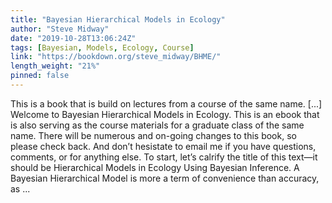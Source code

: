 ```yaml
---
title: "Bayesian Hierarchical Models in Ecology"
author: "Steve Midway"
date: "2019-10-28T13:06:24Z"
tags: [Bayesian, Models, Ecology, Course]
link: "https://bookdown.org/steve_midway/BHME/"
length_weight: "21%"
pinned: false
---
```


This is a book that is build on lectures from a course of the same name. [...] Welcome to Bayesian Hierarchical Models in Ecology. This is an ebook that is also serving as the course materials for a graduate class of the same name. There will be numerous and on-going changes to this book, so please check back. And don’t hesistate to email me if you have questions, comments, or for anything else. To start, let’s calrify the title of this text—it should be Hierarchical Models in Ecology Using Bayesian Inference. A Bayesian Hierarchical Model is more a term of convenience than accuracy, as ...
